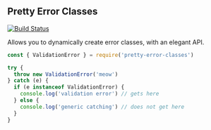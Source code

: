 ## Pretty Error Classes

[![Build Status](https://travis-ci.org/blainesch/pretty-error-classes.js.svg?branch=master)](https://travis-ci.org/blainesch/pretty-error-classes.js)

Allows you to dynamically create error classes, with an elegant API.

~~~ javascript
const { ValidationError } = require('pretty-error-classes')

try {
  throw new ValidationError('meow')
} catch (e) {
  if (e instanceof ValidationError) {
    console.log('validation error') // gets here
  } else {
    console.log('generic catching') // does not get here
  }
}
~~~~
